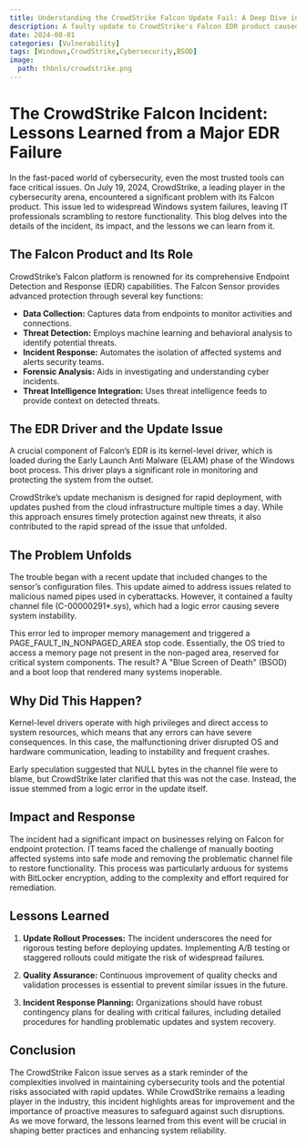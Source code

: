 ```yaml
---
title: Understanding the CrowdStrike Falcon Update Fail: A Deep Dive into the EDR Breakdown
description: A faulty update to CrowdStrike's Falcon EDR product caused widespread Windows system failures, resulting in a Blue Screen of Death (BSOD) and boot loops. This incident highlights the risks associated with rapid update deployments and underscores the need for improved testing and response strategies. Discover the details of the failure and the lessons learned from this major cybersecurity event.
date: 2024-08-01
categories: [Vulnerability]
tags: [Windows,CrowdStrike,Cybersecurity,BSOD]
image:
  path: thbnls/crowdstrike.png
---
```


# The CrowdStrike Falcon Incident: Lessons Learned from a Major EDR Failure

In the fast-paced world of cybersecurity, even the most trusted tools can face critical issues. On July 19, 2024, CrowdStrike, a leading player in the cybersecurity arena, encountered a significant problem with its Falcon product. This issue led to widespread Windows system failures, leaving IT professionals scrambling to restore functionality. This blog delves into the details of the incident, its impact, and the lessons we can learn from it.

## The Falcon Product and Its Role

CrowdStrike’s Falcon platform is renowned for its comprehensive Endpoint Detection and Response (EDR) capabilities. The Falcon Sensor provides advanced protection through several key functions:
- **Data Collection:** Captures data from endpoints to monitor activities and connections.
- **Threat Detection:** Employs machine learning and behavioral analysis to identify potential threats.
- **Incident Response:** Automates the isolation of affected systems and alerts security teams.
- **Forensic Analysis:** Aids in investigating and understanding cyber incidents.
- **Threat Intelligence Integration:** Uses threat intelligence feeds to provide context on detected threats.

## The EDR Driver and the Update Issue

A crucial component of Falcon’s EDR is its kernel-level driver, which is loaded during the Early Launch Anti Malware (ELAM) phase of the Windows boot process. This driver plays a significant role in monitoring and protecting the system from the outset.

CrowdStrike’s update mechanism is designed for rapid deployment, with updates pushed from the cloud infrastructure multiple times a day. While this approach ensures timely protection against new threats, it also contributed to the rapid spread of the issue that unfolded.

## The Problem Unfolds

The trouble began with a recent update that included changes to the sensor’s configuration files. This update aimed to address issues related to malicious named pipes used in cyberattacks. However, it contained a faulty channel file (C-00000291*.sys), which had a logic error causing severe system instability.

This error led to improper memory management and triggered a PAGE_FAULT_IN_NONPAGED_AREA stop code. Essentially, the OS tried to access a memory page not present in the non-paged area, reserved for critical system components. The result? A "Blue Screen of Death" (BSOD) and a boot loop that rendered many systems inoperable.

## Why Did This Happen?

Kernel-level drivers operate with high privileges and direct access to system resources, which means that any errors can have severe consequences. In this case, the malfunctioning driver disrupted OS and hardware communication, leading to instability and frequent crashes.

Early speculation suggested that NULL bytes in the channel file were to blame, but CrowdStrike later clarified that this was not the case. Instead, the issue stemmed from a logic error in the update itself.

## Impact and Response

The incident had a significant impact on businesses relying on Falcon for endpoint protection. IT teams faced the challenge of manually booting affected systems into safe mode and removing the problematic channel file to restore functionality. This process was particularly arduous for systems with BitLocker encryption, adding to the complexity and effort required for remediation.

## Lessons Learned

1. **Update Rollout Processes:** The incident underscores the need for rigorous testing before deploying updates. Implementing A/B testing or staggered rollouts could mitigate the risk of widespread failures.
   
2. **Quality Assurance:** Continuous improvement of quality checks and validation processes is essential to prevent similar issues in the future.

3. **Incident Response Planning:** Organizations should have robust contingency plans for dealing with critical failures, including detailed procedures for handling problematic updates and system recovery.

## Conclusion

The CrowdStrike Falcon issue serves as a stark reminder of the complexities involved in maintaining cybersecurity tools and the potential risks associated with rapid updates. While CrowdStrike remains a leading player in the industry, this incident highlights areas for improvement and the importance of proactive measures to safeguard against such disruptions. As we move forward, the lessons learned from this event will be crucial in shaping better practices and enhancing system reliability.
